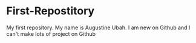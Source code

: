 # First-Repostitory
My first repository.
My name is Augustine Ubah. I am new on Github and I can't make lots of project on Github
